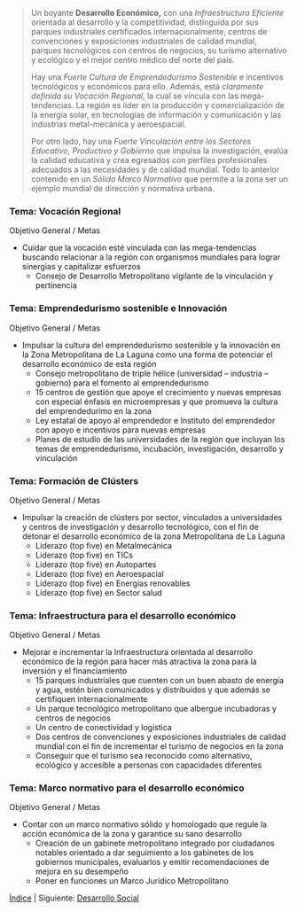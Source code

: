 
> Un boyante **Desarrollo Económico,** con una _Infraestructura Eficiente_ orientada al desarrollo y la competitividad, distinguida por sus parques industriales certificados internacionalmente, centros de convenciones y exposiciones industriales de calidad mundial, parques tecnológicos con centros de negocios, su turismo alternativo y ecológico y el mejor centro médico del norte del país.
>
> Hay una _Fuerte Cultura de Emprendedurismo Sostenible_ e incentivos tecnológicos y económicos para ello. Además, está _claramente definida su Vocación Regional,_ la cual se vincula con las mega-tendencias. La región es líder en la producción y comercialización de la energía solar, en tecnologías de información y comunicación y las industrias metal-mecánica y aeroespacial.
>
> Por otro lado, hay una _Fuerte Vinculación entre los Sectores Educativo, Productivo y Gobierno_ que impulsa la investigación, evalúa la calidad educativa y crea egresados con perfiles profesionales adecuados a las necesidades y de calidad mundial. Todo lo anterior contenido en un _Sólido Marco Normativo_ que permite a la zona ser un ejemplo mundial de dirección y normativa urbana.

### Tema: Vocación Regional

Objetivo General / Metas

* Cuidar que la vocación esté vinculada con las mega-tendencias buscando relacionar a la región con organismos mundiales para lograr sinergias y capitalizar esfuerzos
    * Consejo de Desarrollo Metropolitano vigilante de la vinculación y pertinencia

### Tema: Emprendedurismo sostenible e Innovación

Objetivo General / Metas

* Impulsar la cultura del emprendedurismo sostenible y la innovación en la Zona Metropolitana de La Laguna como una forma de potenciar el desarrollo económico de esta región
    * Consejo metropolitano de triple hélice (universidad – industria – gobierno) para el fomento al emprendedurismo
    * 15 centros de gestión que apoye el crecimiento y nuevas empresas con especial énfasis en microempresas y que promueva la cultura del emprendedurimo en la zona
    * Ley estatal de apoyo al emprendedor e Instituto del emprendedor con apoyo e incentivos para nuevas empresas
    * Planes de estudio de las universidades de la región que incluyan los temas de emprendedurismo, incubación, investigación, desarrollo y vinculación

### Tema: Formación de Clústers

Objetivo General / Metas

* Impulsar la creación de clústers por sector, vinculados a universidades y centros de investigación y desarrollo tecnológico, con el fin de detonar el desarrollo económico de la zona Metropolitana de La Laguna
    * Liderazo (top five) en Metalmecánica
    * Liderazo (top five) en TICs
    * Liderazo (top five) en Autopartes
    * Liderazo (top five) en Aeroespacial
    * Liderazo (top five) en Energías renovables
    * Liderazo (top five) en Sector salud

### Tema: Infraestructura para el desarrollo económico

Objetivo General / Metas

* Mejorar e incrementar la Infraestructura orientada al desarrollo económico de la región para hacer más atractiva la zona para la inversión y el financiamiento
    * 15 parques industriales que cuenten con un buen abasto de energía y agua, estén bien comunicados y distribuidos y que además se certifiquen internacionalmente
    * Un parque tecnológico metropolitano que albergue incubadoras y centros de negocios
    * Un centro de conectividad y logística
    * Dos centros de convenciones y exposiciones industriales de calidad mundial con el fin de incrementar el turismo de negocios en la zona
    * Conseguir que el turismo sea reconocido como alternativo, ecológico y accesible a personas con capacidades diferentes

### Tema: Marco normativo para el desarrollo económico

Objetivo General / Metas

* Contar con un marco normativo sólido y homologado que regule la acción económica de la zona y garantice su sano desarrollo
    * Creación de un gabinete metropolitano integrado por ciudadanos notables orientado a dar seguimiento a los gabinetes de los gobiernos municipales, evaluarlos y emitir recomendaciones de mejora en su desempeño
    * Poner en funciones un Marco Jurídico Metropolitano

[Índice](indice.html) | Siguiente: [Desarrollo Social](vision-desarrollo-social.html)
